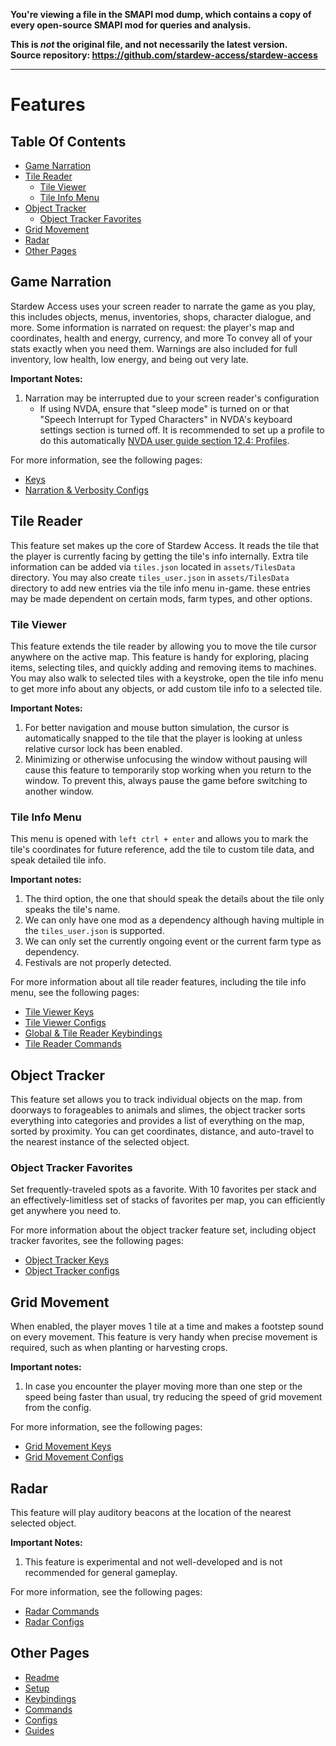 **You're viewing a file in the SMAPI mod dump, which contains a copy of every open-source SMAPI mod
for queries and analysis.**

**This is _not_ the original file, and not necessarily the latest version.**  
**Source repository: https://github.com/stardew-access/stardew-access**

----

# Features

## Table Of Contents

- [Game Narration](#game-narration)
- [Tile Reader](#tile-reader)
    - [Tile Viewer](#tile-viewer)
    - [Tile Info Menu](#tile-info-menu)
- [Object Tracker](#object-tracker)
    - [Object Tracker Favorites](#object-tracker-favorites)
- [Grid Movement](#grid-movement)
- [Radar](#radar)
- [Other Pages](#other-pages)

## Game Narration

Stardew Access uses your screen reader to narrate the game as you play, this includes objects, menus, inventories, shops, character dialogue, and more. Some information is narrated on request: the player's map and coordinates, health and energy, currency, and more To convey all of your stats exactly when you need them.
Warnings are also included for full inventory, low health, low energy, and being out very late.

**Important Notes:**

1. Narration may be interrupted due to your screen reader's configuration
    - If using NVDA, ensure that "sleep mode" is turned on or that "Speech Interrupt for Typed Characters" in NVDA's keyboard settings section is turned off. It is recommended to set up a profile to do this automatically [NVDA user guide section 12.4: Profiles](https://www.nvaccess.org/files/nvda/documentation/userGuide.html#ConfigurationProfiles).
<!--todo: document procedures for other platforms-->

For more information, see the following pages:

- [Keys](keybindings.md#global-keys)
- [Narration & Verbosity Configs](config.md#narration--verbosity-configs)

## Tile Reader

This feature set makes up the core of Stardew Access. It reads the tile that the player is currently facing by getting the tile's info internally.
Extra tile information can be added via `tiles.json` located in `assets/TilesData` directory.
You may also create `tiles_user.json` in `assets/TilesData` directory to add new entries via the tile info menu in-game. these entries may be made dependent on certain mods, farm types, and other options.

<!--todo: add manual user.json guide-->

### Tile Viewer

This feature extends the tile reader by allowing you to move the tile cursor anywhere on the active map. This feature is handy for exploring, placing items, selecting tiles, and quickly adding and removing items to machines.
You may also walk to selected tiles with a keystroke, open the tile info menu to get more info about any objects, or add custom tile info to a selected tile.

**Important Notes:**

1. For better navigation and mouse button simulation, the cursor is automatically snapped to the tile that the player is looking at unless relative cursor lock has been enabled.
2. Minimizing or otherwise unfocusing the window without pausing will cause this feature to temporarily stop working when you return to the window. To prevent this, always pause the game before switching to another window.

### Tile Info Menu

This menu is opened with `left ctrl + enter` and allows you to mark the tile's coordinates for future reference, add the tile to custom tile data, and speak detailed tile info.

**Important notes:**

1. The third option, the one that should speak the details about the tile only speaks the tile's name.
2. We can only have one mod as a dependency although having multiple in the `tiles_user.json` is supported.
3. We can only set the currently ongoing event or the current farm type as dependency.
4. Festivals are not properly detected.

For more information about all tile reader features, including the tile info menu, see the following pages:

- [Tile Viewer Keys](keybindings.md#tile-viewer-keys)
- [Tile Viewer Configs](config.md#tile-viewer-configs)
- [Global & Tile Reader Keybindings](keybindings.md#global-keys)
- [Tile Reader Commands](commands.md#tile-reader-commands)

## Object Tracker

This feature set allows you to track individual objects on the map. from doorways to forageables to animals and slimes, the object tracker sorts everything into categories and provides a list of everything on the map, sorted by proximity.
You can get coordinates, distance, and auto-travel to the nearest instance of the selected object.

### Object Tracker Favorites

Set frequently-traveled spots as a favorite. With 10 favorites per stack and an effectively-limitless set of stacks of favorites per map, you can efficiently get anywhere you need to.

For more information about the object tracker feature set, including object tracker favorites, see the following pages:

- [Object Tracker Keys](keybindings.md#object-tracker-keys)
- [Object Tracker configs](config.md#object-tracker-configs)

## Grid Movement

When enabled, the player moves 1 tile at a time and makes a footstep sound on every movement. This feature is very handy when precise movement is required, such as when planting or harvesting crops.

**Important notes:**

1. In case you encounter the player moving more than one step or the speed being faster than usual,
try reducing the speed of grid movement from the config.

For more information, see the following pages:

- [Grid Movement Keys](keybindings.md#grid-movement-keys)
- [Grid Movement Configs](config.md#grid-movement-configs)

## Radar

This feature will play auditory beacons at the location of the nearest selected object.

**Important Notes:**

1. This feature is experimental and not well-developed and is not recommended for general gameplay.

For more information, see the following pages:

- [Radar Commands](commands.md#radar-commands)
- [Radar Configs](config.md#radar-configs)

## Other Pages

- [Readme](README.md)
- [Setup](setup.md)
- [Keybindings](keybindings.md)
- [Commands](commands.md)
- [Configs](config.md)
- [Guides](guides.md)
